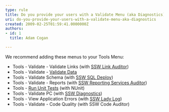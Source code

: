 ```yaml
---
type: rule
title: Do you provide your users with a Validate Menu (aka Diagnostics)?
uri: do-you-provide-your-users-with-a-validate-menu-aka-diagnostics
created: 2009-02-25T01:59:41.0000000Z
authors:
- id: 1
  title: Adam Cogan

---
```



We recommend adding these menus to your Tools Menu:

- Tools - Validate - Validate Links (with [SSW Link Auditor](http&#58;//www.ssw.com.au/ssw/LinkAuditor))
- Tools - Validate - [Validate Data](http&#58;//www.ssw.com.au/ssw/Standards/Rules/RulesToBetterInterfaces-WinApp.aspx#ValidateData)
- Tools - Validate Schema (with [SSW SQL Deploy](http&#58;//www.ssw.com.au/ssw/SQLDeploy/Default.aspx))
- Tools - Validate - Reports (with [SSW Reporting Services Auditor](http&#58;//www.ssw.com.au/ssw/SQLReportingServicesAuditor/Default.aspx))
- Tools - [Run Unit Tests](http&#58;//www.ssw.com.au/ssw/Standards/Rules/rulestobetterwindowsforms.aspx#UnitTests) (with NUnit)
- Tools - Validate PC (with [SSW Diagnostics](http&#58;//www.ssw.com.au/ssw/Diagnostics/Default.aspx))
- Tools - View Application Errors (with [SSW Lady Log](http&#58;//www.ssw.com.au/ssw/NetToolKit/04ExceptionReporter.aspx))
- Tools - Validate - Code Quality (with SSW Code Auditor)


